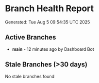 # Branch Health Report
Generated: Tue Aug  5 09:54:35 UTC 2025

## Active Branches
- **main** - 12 minutes ago by Dashboard Bot

## Stale Branches (>30 days)
No stale branches found
